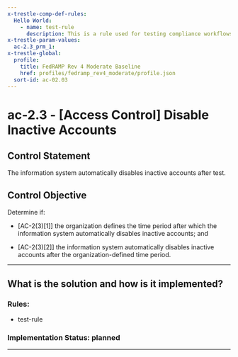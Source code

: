 ```yaml
---
x-trestle-comp-def-rules:
  Hello World:
    - name: test-rule
      description: This is a rule used for testing compliance workflows
x-trestle-param-values:
  ac-2.3_prm_1:
x-trestle-global:
  profile:
    title: FedRAMP Rev 4 Moderate Baseline
    href: profiles/fedramp_rev4_moderate/profile.json
  sort-id: ac-02.03
---
```


# ac-2.3 - \[Access Control\] Disable Inactive Accounts

## Control Statement

The information system automatically disables inactive accounts after test.

## Control Objective

Determine if:

- \[AC-2(3)[1]\] the organization defines the time period after which the information system automatically disables inactive accounts; and

- \[AC-2(3)[2]\] the information system automatically disables inactive accounts after the organization-defined time period.

______________________________________________________________________

## What is the solution and how is it implemented?

<!-- For implementation status enter one of: implemented, partial, planned, alternative, not-applicable -->

<!-- Note that the list of rules under ### Rules: is read-only and changes will not be captured after assembly to JSON -->

<!-- Add control implementation description here for control: ac-2.3 -->

### Rules:

  - test-rule

### Implementation Status: planned

______________________________________________________________________
